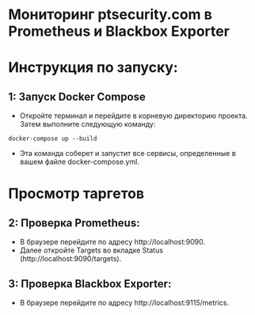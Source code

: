 # Мониторинг ptsecurity.com в Prometheus и Blackbox Exporter


# Инструкция по запуску:

## 1: Запуск Docker Compose
- Откройте терминал и перейдите в корневую директорию проекта. Затем выполните следующую команду:

```docker-compose up --build```

- Эта команда соберет и запустит все сервисы, определенные в вашем файле docker-compose.yml.

# Просмотр таргетов

## 2: Проверка Prometheus:

- В браузере перейдите по адресу http://localhost:9090.
-  Далее откройте Targets во вкладке Status (http://localhost:9090/targets).

##  3: Проверка Blackbox Exporter:
- В браузере перейдите по адресу http://localhost:9115/metrics.

